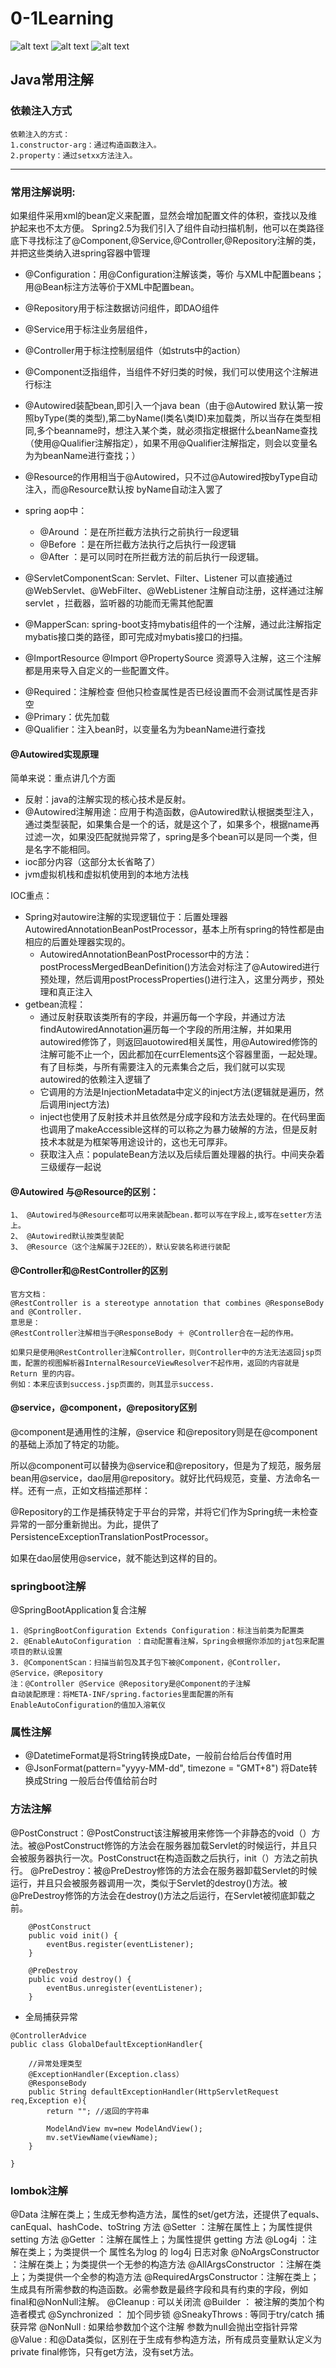 # 0-1Learning

![alt text](../../static/common/svg/luoxiaosheng.svg "公众号")
![alt text](../../static/common/svg/luoxiaosheng_learning.svg "学习")
![alt text](../../static/common/svg/luoxiaosheng_wechat.svg "微信")


## Java常用注解

### 依赖注入方式
    依赖注入的方式：  
    1.constructor-arg：通过构造函数注入。   
    2.property：通过setxx方法注入。
---

### 常用注解说明:
如果组件采用xml的bean定义来配置，显然会增加配置文件的体积，查找以及维护起来也不太方便。
Spring2.5为我们引入了组件自动扫描机制，他可以在类路径底下寻找标注了@Component,@Service,@Controller,@Repository注解的类，并把这些类纳入进spring容器中管理

* @Configuration：用@Configuration注解该类，等价 与XML中配置beans；用@Bean标注方法等价于XML中配置bean。
* @Repository用于标注数据访问组件，即DAO组件
* @Service用于标注业务层组件，
* @Controller用于标注控制层组件（如struts中的action）
* @Component泛指组件，当组件不好归类的时候，我们可以使用这个注解进行标注
* @Autowired装配bean,即引入一个java bean（由于@Autowired 默认第一按照byType(类的类型),第二byName(l类名\类ID)来加载类，所以当存在类型相同,多个beanname时，想注入某个类，就必须指定根据什么beanName查找（使用@Qualifier注解指定），如果不用@Qualifier注解指定，则会以变量名为为beanName进行查找；）
* @Resource的作用相当于@Autowired，只不过@Autowired按byType自动注入，而@Resource默认按 byName自动注入罢了
* spring aop中：
    * @Around ：是在所拦截方法执行之前执行一段逻辑
    * @Before ：是在所拦截方法执行之后执行一段逻辑
    * @After  ：是可以同时在所拦截方法的前后执行一段逻辑。
    
* @ServletComponentScan: 
Servlet、Filter、Listener 可以直接通过 @WebServlet、@WebFilter、@WebListener 注解自动注册，这样通过注解servlet ，拦截器，监听器的功能而无需其他配置

* @MapperScan: 
spring-boot支持mybatis组件的一个注解，通过此注解指定mybatis接口类的路径，即可完成对mybatis接口的扫描。

* @ImportResource @Import @PropertySource 
资源导入注解，这三个注解都是用来导入自定义的一些配置文件。

- @Required：注解检查 但他只检查属性是否已经设置而不会测试属性是否非空
- @Primary：优先加载
- @Qualifier：注入bean时，以变量名为为beanName进行查找

#### @Autowired实现原理
简单来说：重点讲几个方面
- 反射：java的注解实现的核心技术是反射。
- @Autowired注解用途：应用于构造函数，@Autowired默认根据类型注入，通过类型装配，如果集合是一个的话，就是这个了，如果多个，根据name再过滤一次，如果没匹配就抛异常了，spring是多个bean可以是同一个类，但是名字不能相同。
- ioc部分内容（这部分太长省略了）
- jvm虚拟机栈和虚拟机使用到的本地方法栈

IOC重点：
- Spring对autowire注解的实现逻辑位于：后置处理器AutowiredAnnotationBeanPostProcessor，基本上所有spring的特性都是由相应的后置处理器实现的。
  - AutowiredAnnotationBeanPostProcessor中的方法：postProcessMergedBeanDefinition()方法会对标注了@Autowired进行预处理，然后调用postProcessProperties()进行注入，这里分两步，预处理和真正注入
- getbean流程：
  - 通过反射获取该类所有的字段，并遍历每一个字段，并通过方法findAutowiredAnnotation遍历每一个字段的所用注解，并如果用autowired修饰了，则返回auotowired相关属性，用@Autowired修饰的注解可能不止一个，因此都加在currElements这个容器里面，一起处理。有了目标类，与所有需要注入的元素集合之后，我们就可以实现autowired的依赖注入逻辑了
  - 它调用的方法是InjectionMetadata中定义的inject方法(逻辑就是遍历，然后调用inject方法)
  - inject也使用了反射技术并且依然是分成字段和方法去处理的。在代码里面也调用了makeAccessible这样的可以称之为暴力破解的方法，但是反射技术本就是为框架等用途设计的，这也无可厚非。
  - 获取注入点：populateBean方法以及后续后置处理器的执行。中间夹杂着三级缓存一起说


#### @Autowired 与@Resource的区别：
    1、 @Autowired与@Resource都可以用来装配bean.都可以写在字段上,或写在setter方法上。
    2、 @Autowired默认按类型装配
    3、 @Resource（这个注解属于J2EE的），默认安装名称进行装配

#### @Controller和@RestController的区别
~~~~
官方文档：
@RestController is a stereotype annotation that combines @ResponseBody and @Controller.
意思是：
@RestController注解相当于@ResponseBody ＋ @Controller合在一起的作用。

如果只是使用@RestController注解Controller，则Controller中的方法无法返回jsp页面，配置的视图解析器InternalResourceViewResolver不起作用，返回的内容就是Return 里的内容。
例如：本来应该到success.jsp页面的，则其显示success.
~~~~

#### @service，@component，@repository区别
@component是通用性的注解，@service 和@repository则是在@component的基础上添加了特定的功能。

所以@component可以替换为@service和@repository，但是为了规范，服务层bean用@service，dao层用@repository。就好比代码规范，变量、方法命名一样。还有一点，正如文档描述那样：

@Repository的工作是捕获特定于平台的异常，并将它们作为Spring统一未检查异常的一部分重新抛出。为此，提供了PersistenceExceptionTranslationPostProcessor。

如果在dao层使用@service，就不能达到这样的目的。



### springboot注解
@SpringBootApplication复合注解
```
1. @SpringBootConfiguration Extends Configuration：标注当前类为配置类
2. @EnableAutoConfiguration ：自动配置看注解，Spring会根据你添加的jat包来配置项目的默认设置
3. @ComponentScan：扫描当前包及其子包下被@Component，@Controller，@Service，@Repository
注：@Controller @Service @Repository是@Component的子注解
自动装配原理：将META-INF/spring.factories里面配置的所有EnableAutoConfiguration的值加入溶氧仪
```

### 属性注解
* @DatetimeFormat是将String转换成Date，一般前台给后台传值时用
* @JsonFormat(pattern="yyyy-MM-dd", timezone = "GMT+8")  将Date转换成String  一般后台传值给前台时

### 方法注解
@PostConstruct：@PostConstruct该注解被用来修饰一个非静态的void（）方法。被@PostConstruct修饰的方法会在服务器加载Servlet的时候运行，并且只会被服务器执行一次。PostConstruct在构造函数之后执行，init（）方法之前执行。
@PreDestroy：被@PreDestroy修饰的方法会在服务器卸载Servlet的时候运行，并且只会被服务器调用一次，类似于Servlet的destroy()方法。被@PreDestroy修饰的方法会在destroy()方法之后运行，在Servlet被彻底卸载之前。
```
    @PostConstruct
    public void init() {
        eventBus.register(eventListener);
    }

    @PreDestroy
    public void destroy() {
        eventBus.unregister(eventListener);
    }
```

* 全局捕获异常
```
@ControllerAdvice
public class GlobalDefaultExceptionHandler{

    //异常处理类型
	@ExceptionHandler(Exception.class）
	@ResponseBody
	public String defaultExceptionHandler(HttpServletRequest req,Exception e){
		return ""; //返回的字符串

		ModelAndView mv=new ModelAndView();
		mv.setViewName(viewName);
	}
	
}
```

### lombok注解
@Data 注解在类上；生成无参构造方法，属性的set/get方法，还提供了equals、canEqual、hashCode、toString 方法
@Setter ：注解在属性上；为属性提供 setting 方法
@Getter ：注解在属性上；为属性提供 getting 方法
@Log4j ：注解在类上；为类提供一个 属性名为log 的 log4j 日志对象
@NoArgsConstructor ：注解在类上；为类提供一个无参的构造方法
@AllArgsConstructor ：注解在类上；为类提供一个全参的构造方法
@RequiredArgsConstructor：注解在类上；生成具有所需参数的构造函数。必需参数是最终字段和具有约束的字段，例如final和@NonNull注解。
@Cleanup : 可以关闭流
@Builder ： 被注解的类加个构造者模式
@Synchronized ： 加个同步锁
@SneakyThrows : 等同于try/catch 捕获异常
@NonNull : 如果给参数加个这个注解 参数为null会抛出空指针异常
@Value : 和@Data类似，区别在于生成有参构造方法，所有成员变量默认定义为private final修饰，只有get方法，没有set方法。

